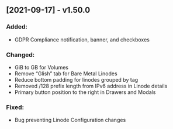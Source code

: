 ## [2021-09-17] - v1.50.0

### Added:
- GDPR Compliance notification, banner, and checkboxes

### Changed:
- GiB to GB for Volumes
- Remove “Glish” tab for Bare Metal Linodes
- Reduce bottom padding for linodes grouped by tag
- Removed /128 prefix length from IPv6 address in Linode details
- Primary button position to the right in Drawers and Modals

### Fixed:
- Bug preventing Linode Configuration changes

